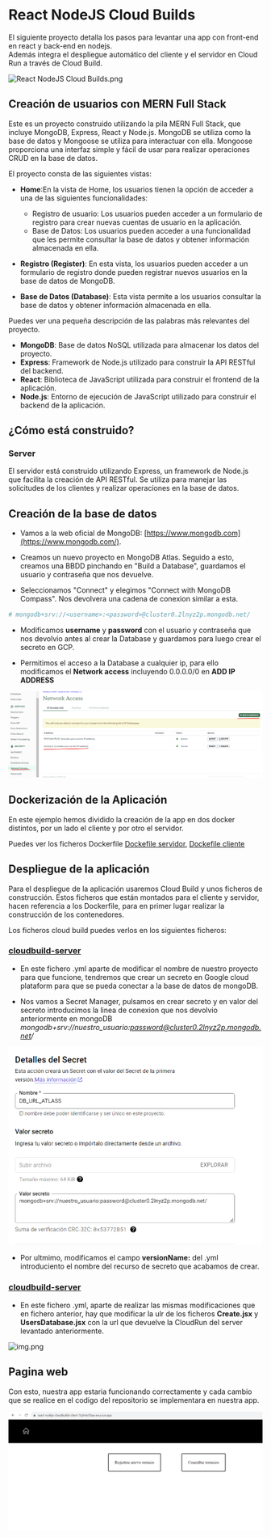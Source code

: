 # React NodeJS Cloud Builds

El siguiente proyecto detalla los pasos para levantar una app con front-end en react y back-end en nodejs.   
Además integra el despliegue automático del cliente y el servidor en Cloud Run a través de Cloud Build. 

![React NodeJS Cloud Builds.png](img/arquitectura.png)

## Creación de usuarios con MERN Full Stack

Este es un proyecto construido utilizando la pila MERN Full Stack, que incluye MongoDB, Express, React y Node.js. 
MongoDB se utiliza como la base de datos y Mongoose se utiliza para interactuar con ella. 
Mongoose proporciona una interfaz simple y fácil de usar para realizar operaciones CRUD en la base de datos.

El proyecto consta de las siguientes vistas:


- **Home**:En la vista de Home, los usuarios tienen la opción de acceder a una de las siguientes funcionalidades:
    - Registro de usuario: Los usuarios pueden acceder a un formulario de registro para crear nuevas cuentas de usuario 
    en la aplicación.
    - Base de Datos: Los usuarios pueden acceder a una funcionalidad que les permite consultar la base de datos y 
    obtener información almacenada en ella.

- **Registro (Register)**: En esta vista, los usuarios pueden acceder a un formulario de registro donde pueden registrar 
nuevos usuarios en la base de datos de MongoDB.

- **Base de Datos (Database)**: Esta vista permite a los usuarios consultar la base de datos y obtener información 
almacenada en ella.

Puedes ver una pequeña descripción de las palabras más relevantes del proyecto. 

- **MongoDB**: Base de datos NoSQL utilizada para almacenar los datos del proyecto.  
- **Express**: Framework de Node.js utilizado para construir la API RESTful del backend.  
- **React**: Biblioteca de JavaScript utilizada para construir el frontend de la aplicación.  
- **Node.js**: Entorno de ejecución de JavaScript utilizado para construir el backend de la aplicación.  


## ¿Cómo está construido?


### Server

El servidor está construido utilizando Express, un framework de Node.js que facilita la creación de API RESTful. 
Se utiliza para manejar las solicitudes de los clientes y realizar operaciones en la base de datos.


## Creación de la base de datos 


- Vamos a la web oficial de MongoDB: [https://www.mongodb.com](https://www.mongodb.com/).
    
- Creamos un nuevo proyecto en MongoDB Atlas. Seguido a esto, creamos una BBDD pinchando en  "Build a Database", guardamos el usuario y contraseña que nos devuelve.
    
- Seleccionamos "Connect" y elegimos "Connect with MongoDB Compass". Nos devolvera una cadena de conexion similar a esta.

`````bash
# mongodb+srv://<username>:<password>@cluster0.2lnyz2p.mongodb.net/
`````
- Modificamos **username** y **password** con el usuario y contraseña que nos devolvio antes al crear la Database y guardamos para luego crear el secreto en GCP.

- Permitimos el acceso a la Database a cualquier ip, para ello modificamos el **Network access** incluyendo 0.0.0.0/0 en **ADD IP ADDRESS**

![acceso_ips.png](img%2Facceso_ips.png)


## Dockerización de la Aplicación 

En este ejemplo hemos dividido la creación de la app en dos docker distintos, por un lado el 
cliente y por otro el servidor. 

Puedes ver los ficheros Dockerfile [Dockefile servidor](/server/Dockerfile),
[Dockefile cliente](/client/Dockerfile)

## Despliegue de la aplicación

Para el despliegue de la aplicación usaremos Cloud Build y unos ficheros de construcción. 
Estos ficheros que están montados para el cliente y servidor, hacen referencia a los Dockerfile, para 
en primer lugar realizar la construcción de los contenedores. 

Los ficheros cloud build puedes verlos en los siguientes ficheros: 

### [cloudbuild-server](cloudbuild_client.yml)

- En este fichero .yml aparte de modificar el nombre de nuestro proyecto para que funcione, tendremos que crear un secreto en Google cloud plataform para que se pueda conectar a la base de datos de mongoDB.


- Nos vamos a Secret Manager, pulsamos en crear secreto y en valor del secreto introducimos la linea de conexion que nos devolvio anteriormente en mongoDB  *mongodb+srv://nuestro_usuario:password@cluster0.2lnyz2p.mongodb.net/*

![secreto.png](img%2Fsecreto.png)

- Por ultmimo, modificamos el campo **versionName:** del .yml introduciento el nombre del recurso de secreto que acabamos de crear.



### [cloudbuild-server](cloudbuild_server.yml)

- En este fichero .yml, aparte de realizar las mismas modificaciones que en fichero anterior, hay que modificar la ulr de los ficheros **Create.jsx** y **UsersDatabase.jsx** con la url que devuelve la CloudRun del server levantado anteriormente.

![img.png](img/modificacion_url_backend.png)

## Pagina web

Con esto, nuestra app estaria funcionando correctamente y cada cambio que se realice en el codigo del repositorio se implementara en nuestra app.

![pagina.png](img%2Fpagina.png)
